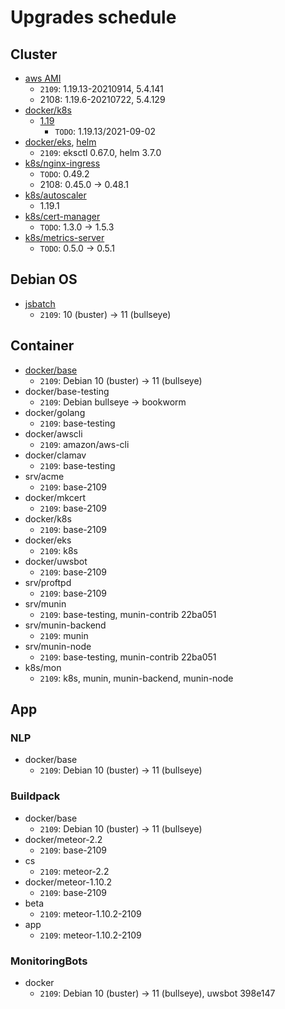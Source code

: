 # Upgrades schedule

## Cluster

* [aws AMI][aws-ami]
    * `2109`: 1.19.13-20210914, 5.4.141
    * 2108: 1.19.6-20210722, 5.4.129
* [docker/k8s][kubectl]
    * [1.19][kubectl-119]
        * `TODO`: 1.19.13/2021-09-02
* [docker/eks][eksctl], [helm][helm]
    * `2109`: eksctl 0.67.0, helm 3.7.0
* [k8s/nginx-ingress][nginx-ingress]
    * `TODO`: 0.49.2
    * 2108: 0.45.0 -> 0.48.1
* [k8s/autoscaler][k8s-autoscaler]
    * 1.19.1
* [k8s/cert-manager][cert-manager]
    * `TODO`: 1.3.0 -> 1.5.3
* [k8s/metrics-server][metrics-server]
    * `TODO`: 0.5.0 -> 0.5.1

[aws-ami]: https://docs.aws.amazon.com/eks/latest/userguide/eks-linux-ami-versions.html
[kubectl]: https://docs.aws.amazon.com/eks/latest/userguide/install-kubectl.html#linux
[kubectl-119]: https://amazon-eks.s3.us-west-2.amazonaws.com/?versions&prefix=1.19
[eksctl]: https://github.com/weaveworks/eksctl/tags
[helm]: https://github.com/helm/helm/tags
[nginx-ingress]: https://github.com/kubernetes/ingress-nginx/releases
[k8s-autoscaler]: https://github.com/kubernetes/autoscaler/releases
[cert-manager]: https://github.com/jetstack/cert-manager/releases
[metrics-server]: https://github.com/kubernetes-sigs/metrics-server/releases

## Debian OS

* [jsbatch][debian-os]
    * `2109`: 10 (buster) -> 11 (bullseye)

[debian-os]: https://www.debian.org/releases/

## Container

* [docker/base][debian-container]
    * `2109`: Debian 10 (buster) -> 11 (bullseye)
* docker/base-testing
    * `2109`: Debian bullseye -> bookworm
* docker/golang
    * `2109`: base-testing
* docker/awscli
    * `2109`: amazon/aws-cli
* docker/clamav
    * `2109`: base-testing
* srv/acme
    * `2109`: base-2109
* docker/mkcert
    * `2109`: base-2109
* docker/k8s
    * `2109`: base-2109
* docker/eks
    * `2109`: k8s
* docker/uwsbot
    * `2109`: base-2109
* srv/proftpd
    * `2109`: base-2109
* srv/munin
    * `2109`: base-testing, munin-contrib 22ba051
* srv/munin-backend
    * `2109`: munin
* srv/munin-node
    * `2109`: base-testing, munin-contrib 22ba051
* k8s/mon
    * `2109`: k8s, munin, munin-backend, munin-node

[debian-container]: https://hub.docker.com/_/debian

## App

### NLP

* docker/base
    * `2109`: Debian 10 (buster) -> 11 (bullseye)

### Buildpack

* docker/base
    * `2109`: Debian 10 (buster) -> 11 (bullseye)
* docker/meteor-2.2
    * `2109`: base-2109
* cs
    * `2109`: meteor-2.2
* docker/meteor-1.10.2
    * `2109`: base-2109
* beta
    * `2109`: meteor-1.10.2-2109
* app
    * `2109`: meteor-1.10.2-2109

### MonitoringBots

* docker
    * `2109`: Debian 10 (buster) -> 11 (bullseye), uwsbot 398e147
